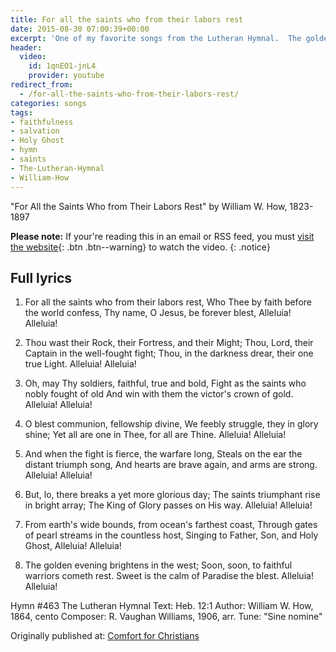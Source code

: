 ```yaml
---
title: For all the saints who from their labors rest
date: 2015-08-30 07:00:39+00:00
excerpt: 'One of my favorite songs from the Lutheran Hymnal.  The golden evening brightens in the west, Soon, soon, to faithful warriors cometh rest,   Sweet is the calm of Paradise the blest. Alleluia! Alleluia!'
header:
  video:
    id: 1qnEO1-jnL4
    provider: youtube
redirect_from:
  - /for-all-the-saints-who-from-their-labors-rest/
categories: songs
tags:
- faithfulness
- salvation
- Holy Ghost
- hymn
- saints
- The-Lutheran-Hymnal
- William-How
---
```




"For All the Saints Who from Their Labors Rest"
by William W. How, 1823-1897


**Please note:** If your're reading this in an email or RSS feed, you must [visit the website](/songs/for-all-the-saints-who-from-their-labors-rest/){: .btn .btn--warning} to watch the video.
{: .notice}

## Full lyrics







  1. For all the saints who from their labors rest,
Who Thee by faith before the world confess,
Thy name, O Jesus, be forever blest,
Alleluia! Alleluia!


  2. Thou wast their Rock, their Fortress, and their Might;
Thou, Lord, their Captain in the well-fought fight;
Thou, in the darkness drear, their one true Light.
Alleluia! Alleluia!



  3. Oh, may Thy soldiers, faithful, true and bold,
Fight as the saints who nobly fought of old
And win with them the victor's crown of gold.
Alleluia! Alleluia!



  4. O blest communion, fellowship divine,
We feebly struggle, they in glory shine;
Yet all are one in Thee, for all are Thine.
Alleluia! Alleluia!



  5. And when the fight is fierce, the warfare long,
Steals on the ear the distant triumph song,
And hearts are brave again, and arms are strong.
Alleluia! Alleluia!



  6. But, lo, there breaks a yet more glorious day;
The saints triumphant rise in bright array;
The King of Glory passes on His way.
Alleluia! Alleluia!



  7. From earth's wide bounds, from ocean's farthest coast,
Through gates of pearl streams in the countless host,
Singing to Father, Son, and Holy Ghost,
Alleluia! Alleluia!



  8. The golden evening brightens in the west;
Soon, soon, to faithful warriors cometh rest.
Sweet is the calm of Paradise the blest.
Alleluia! Alleluia!






Hymn #463
The Lutheran Hymnal
Text: Heb. 12:1
Author: William W. How, 1864, cento
Composer: R. Vaughan Williams, 1906, arr.
Tune: "Sine nomine"

<div>Originally published at: <a href='/'>Comfort for Christians</a></div>
